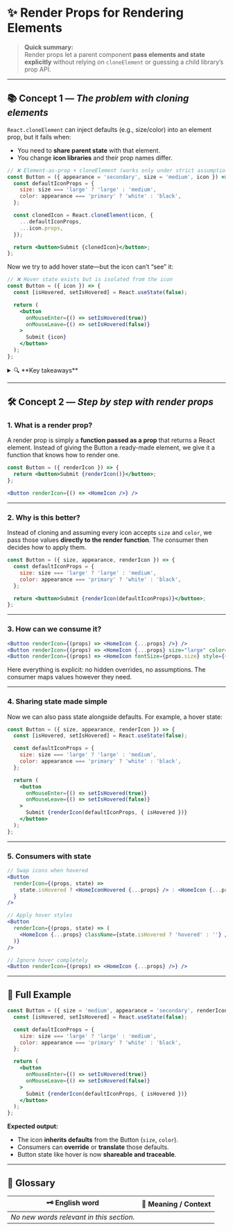 # ✨ Render Props for Rendering Elements

> **Quick summary:**  
> Render props let a parent component **pass elements and state explicitly** without relying on `cloneElement` or guessing a child library’s prop API.

---

## 📚 Concept 1 — _The problem with cloning elements_

`React.cloneElement` can inject defaults (e.g., size/color) into an element prop, but it fails when:
- You need to **share parent state** with that element.
- You change **icon libraries** and their prop names differ.

```jsx
// ❌ Element-as-prop + cloneElement (works only under strict assumptions)
const Button = ({ appearance = 'secondary', size = 'medium', icon }) => {
  const defaultIconProps = {
    size: size === 'large' ? 'large' : 'medium',
    color: appearance === 'primary' ? 'white' : 'black',
  };

  const clonedIcon = React.cloneElement(icon, {
    ...defaultIconProps,
    ...icon.props,
  });

  return <button>Submit {clonedIcon}</button>;
};
```

Now we try to add hover state—but the icon can’t “see” it:

```jsx
// ❌ Hover state exists but is isolated from the icon
const Button = ({ icon }) => {
  const [isHovered, setIsHovered] = React.useState(false);

  return (
    <button
      onMouseEnter={() => setIsHovered(true)}
      onMouseLeave={() => setIsHovered(false)}
    >
      Submit {icon}
    </button>
  );
};
```

<details>
<summary>🔍 **Key takeaways**</summary>

- **Rigid assumptions** about child props make your component fragile.
- **State isolation**: elements passed by value can’t consume parent state unless you re-architect.
- **Library churn** is inevitable; avoid coupling your component to a specific child API.

</details>

---

## 🛠️ Concept 2 — _Step by step with render props_

### 1. What is a render prop?
A render prop is simply a **function passed as a prop** that returns a React element. Instead of giving the Button a ready-made element, we give it a function that knows how to render one.

```jsx
const Button = ({ renderIcon }) => {
  return <button>Submit {renderIcon()}</button>;
};

<Button renderIcon={() => <HomeIcon />} />
```

---

### 2. Why is this better?
Instead of cloning and assuming every icon accepts `size` and `color`, we pass those values **directly to the render function**. The consumer then decides how to apply them.

```jsx
const Button = ({ size, appearance, renderIcon }) => {
  const defaultIconProps = {
    size: size === 'large' ? 'large' : 'medium',
    color: appearance === 'primary' ? 'white' : 'black',
  };

  return <button>Submit {renderIcon(defaultIconProps)}</button>;
};
```

---

### 3. How can we consume it?
```jsx
<Button renderIcon={(props) => <HomeIcon {...props} />} />
<Button renderIcon={(props) => <HomeIcon {...props} size="large" color="red" />} />
<Button renderIcon={(props) => <HomeIcon fontSize={props.size} style={{ color: props.color }} />} />
```

Here everything is explicit: no hidden overrides, no assumptions. The consumer maps values however they need.

---

### 4. Sharing state made simple
Now we can also pass state alongside defaults. For example, a hover state:

```jsx
const Button = ({ size, appearance, renderIcon }) => {
  const [isHovered, setIsHovered] = React.useState(false);

  const defaultIconProps = {
    size: size === 'large' ? 'large' : 'medium',
    color: appearance === 'primary' ? 'white' : 'black',
  };

  return (
    <button
      onMouseEnter={() => setIsHovered(true)}
      onMouseLeave={() => setIsHovered(false)}
    >
      Submit {renderIcon(defaultIconProps, { isHovered })}
    </button>
  );
};
```

---

### 5. Consumers with state
```jsx
// Swap icons when hovered
<Button
  renderIcon={(props, state) =>
    state.isHovered ? <HomeIconHovered {...props} /> : <HomeIcon {...props} />
  }
/>

// Apply hover styles
<Button
  renderIcon={(props, state) => (
    <HomeIcon {...props} className={state.isHovered ? 'hovered' : ''} />
  )}
/>

// Ignore hover completely
<Button renderIcon={(props) => <HomeIcon {...props} />} />
```

---

## 🚀 Full Example

```jsx
const Button = ({ size = 'medium', appearance = 'secondary', renderIcon }) => {
  const [isHovered, setIsHovered] = React.useState(false);

  const defaultIconProps = {
    size: size === 'large' ? 'large' : 'medium',
    color: appearance === 'primary' ? 'white' : 'black',
  };

  return (
    <button
      onMouseEnter={() => setIsHovered(true)}
      onMouseLeave={() => setIsHovered(false)}
    >
      Submit {renderIcon(defaultIconProps, { isHovered })}
    </button>
  );
};
```

**Expected output:**

- The icon **inherits defaults** from the Button (`size`, `color`).
- Consumers can **override** or **translate** those defaults.
- Button state like hover is now **shareable and traceable**.

---

## 📖 Glossary

| 🗝️ English word | 📝 Meaning / Context |
|-----------------|----------------------|
| _No new words relevant in this section._ |

